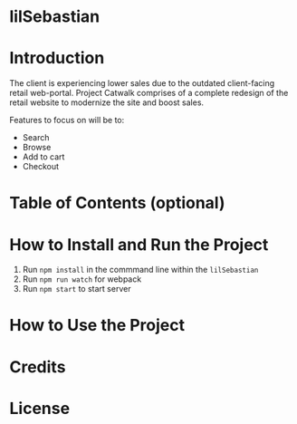 # lilSebastian

# Introduction
The client is experiencing lower sales due to the outdated client-facing retail web-portal. Project Catwalk comprises of a complete redesign of the retail website to modernize the site and boost sales.

Features to focus on will be to:
- Search
- Browse
- Add to cart
- Checkout

# Table of Contents (optional)

# How to Install and Run the Project
1. Run `npm install` in the commmand line within the `lilSebastian`
2. Run `npm run watch` for webpack
3. Run `npm start` to start server

# How to Use the Project

# Credits

# License